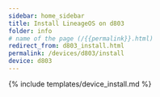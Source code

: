 ```yaml
---
sidebar: home_sidebar
title: Install LineageOS on d803
folder: info
# name of the page (/{{permalink}}.html)
redirect_from: d803_install.html
permalink: /devices/d803/install
device: d803
---
```

{% include templates/device_install.md %}
